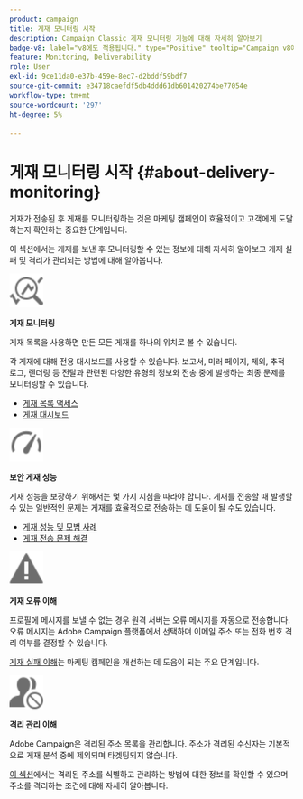 ```yaml
---
product: campaign
title: 게재 모니터링 시작
description: Campaign Classic 게재 모니터링 기능에 대해 자세히 알아보기
badge-v8: label="v8에도 적용됩니다." type="Positive" tooltip="Campaign v8에도 적용됩니다."
feature: Monitoring, Deliverability
role: User
exl-id: 9ce11da0-e37b-459e-8ec7-d2bddf59bdf7
source-git-commit: e34718caefdf5db4ddd61db601420274be77054e
workflow-type: tm+mt
source-wordcount: '297'
ht-degree: 5%

---
```


# 게재 모니터링 시작 {#about-delivery-monitoring}

게재가 전송된 후 게재를 모니터링하는 것은 마케팅 캠페인이 효율적이고 고객에게 도달하는지 확인하는 중요한 단계입니다.

이 섹션에서는 게재를 보낸 후 모니터링할 수 있는 정보에 대해 자세히 알아보고 게재 실패 및 격리가 관리되는 방법에 대해 알아봅니다.

<img src="assets/do-not-localize/icon_monitor.svg" width="60px">

**게재 모니터링**

게재 목록을 사용하면 만든 모든 게재를 하나의 위치로 볼 수 있습니다.

각 게재에 대해 전용 대시보드를 사용할 수 있습니다. 보고서, 미러 페이지, 제외, 추적 로그, 렌더링 등 전달과 관련된 다양한 유형의 정보와 전송 중에 발생하는 최종 문제를 모니터링할 수 있습니다.

* [게재 목록 액세스](list-of-deliveries.md)
* [게재 대시보드](delivery-dashboard.md)

<img src="assets/do-not-localize/icon_guidelines.svg" width="60px">

**보안 게재 성능**

게재 성능을 보장하기 위해서는 몇 가지 지침을 따라야 합니다. 게재를 전송할 때 발생할 수 있는 일반적인 문제는 게재를 효율적으로 전송하는 데 도움이 될 수도 있습니다.

* [게재 성능 및 모범 사례](delivery-performances.md)
* [게재 전송 문제 해결](delivery-troubleshooting.md)

<img src="assets/do-not-localize/icon_failure.svg" width="60px">

**게재 오류 이해**

프로필에 메시지를 보낼 수 없는 경우 원격 서버는 오류 메시지를 자동으로 전송합니다. 오류 메시지는 Adobe Campaign 플랫폼에서 선택하며 이메일 주소 또는 전화 번호 격리 여부를 결정할 수 있습니다.

[게재 실패 이해](understanding-delivery-failures.md)는 마케팅 캠페인을 개선하는 데 도움이 되는 주요 단계입니다.

<img src="assets/do-not-localize/icon_quarantine.svg" width="60px">

**격리 관리 이해**

Adobe Campaign은 격리된 주소 목록을 관리합니다. 주소가 격리된 수신자는 기본적으로 게재 분석 중에 제외되며 타겟팅되지 않습니다.

[이 섹션](understanding-quarantine-management.md)에서는 격리된 주소를 식별하고 관리하는 방법에 대한 정보를 확인할 수 있으며 주소를 격리하는 조건에 대해 자세히 알아봅니다.
